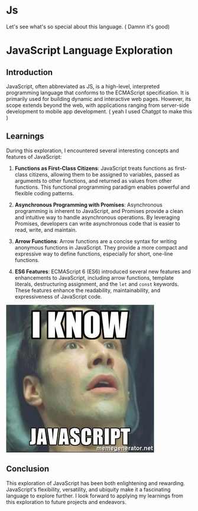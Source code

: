 # Js
Let's see what's so special about this language. ( Damnn it's good)
# JavaScript Language Exploration


## Introduction
JavaScript, often abbreviated as JS, is a high-level, interpreted programming language that conforms to the ECMAScript specification. It is primarily used for building dynamic and interactive web pages. However, its scope extends beyond the web, with applications ranging from server-side development to mobile app development.
( yeah I used Chatgpt to make this )
## Learnings
During this exploration, I encountered several interesting concepts and features of JavaScript:

1. **Functions as First-Class Citizens**: JavaScript treats functions as first-class citizens, allowing them to be assigned to variables, passed as arguments to other functions, and returned as values from other functions. This functional programming paradigm enables powerful and flexible coding patterns.

2. **Asynchronous Programming with Promises**: Asynchronous programming is inherent to JavaScript, and Promises provide a clean and intuitive way to handle asynchronous operations. By leveraging Promises, developers can write asynchronous code that is easier to read, write, and maintain.

3. **Arrow Functions**: Arrow functions are a concise syntax for writing anonymous functions in JavaScript. They provide a more compact and expressive way to define functions, especially for short, one-line functions.

4. **ES6 Features**: ECMAScript 6 (ES6) introduced several new features and enhancements to JavaScript, including arrow functions, template literals, destructuring assignment, and the `let` and `const` keywords. These features enhance the readability, maintainability, and expressiveness of JavaScript code.

![yoo](meme.jpg)



## Conclusion
This exploration of JavaScript has been both enlightening and rewarding. JavaScript's flexibility, versatility, and ubiquity make it a fascinating language to explore further. I look forward to applying my learnings from this exploration to future projects and endeavors.
